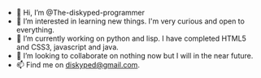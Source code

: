 - 👋 Hi, I’m @The-diskyped-programmer
- 👀 I’m interested in learning new things. I'm very curious and open to everything.
- 🌱 I’m currently working on python and lisp. I have completed HTML5 and CSS3, javascript and java.
- 💞️ I’m looking to collaborate on nothing now but I will in the near future.
- 📫 Find me on diskyped@gmail.com.

<!---
The-diskyped-programmer/The-diskyped-programmer is a ✨ special ✨ repository because its `README.md` (this file) appears on your GitHub profile.
You can click the Preview link to take a look at your changes.
--->
